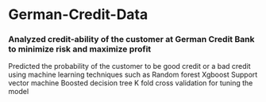 # German-Credit-Data

### Analyzed credit-ability of the customer at German Credit Bank to minimize risk and maximize profit 

Predicted the probability of the customer to be good credit or a bad credit using machine learning techniques such as 
      Random forest
      Xgboost
      Support vector machine 
      Boosted decision tree 
      K fold cross validation for tuning the model
